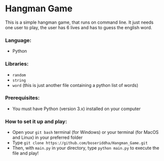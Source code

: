 # Hangman Game


This is a simple hangman game, that runs on command line. 
It just needs one user to play, the user has 6 lives and has to guess the english word. 

### Language:

- Python

### Libraries:

- `random`
- `string`
- `word` (this is just another file containing a python list of words)

### Prerequisites:

- You must have Python (version 3.x) installed on your computer

### How to set it up and play:

- Open your `git bash` terminal (for Windows) or your terminal (for MacOS and Linux) in your preferred folder
- Type `git clone https://github.com/boseriddha/Hangman_Game.git`
- Then, with `main.py` in your directory, type `python main.py` to execute the file and play!

